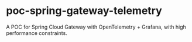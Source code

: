 # poc-spring-gateway-telemetry
A POC for Spring Cloud Gateway with OpenTelemetry + Grafana, with high performance constraints. 
